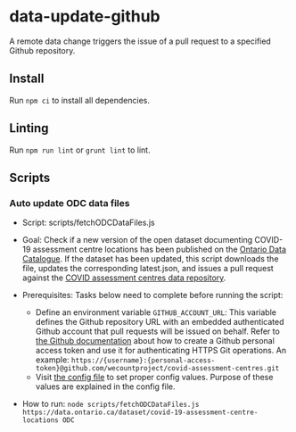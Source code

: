 # data-update-github

A remote data change triggers the issue of a pull request to a specified Github repository.

## Install

Run `npm ci` to install all dependencies.

## Linting

Run `npm run lint` or `grunt lint` to lint.

## Scripts

### Auto update ODC data files

* Script: scripts/fetchODCDataFiles.js

* Goal: Check if a new version of the open dataset documenting COVID-19 assessment centre locations has been published
on the [Ontario Data Catalogue](https://data.ontario.ca/dataset/covid-19-assessment-centre-locations). If the dataset
has been updated, this script downloads the file, updates the corresponding latest.json, and issues a pull request
against the [COVID assessment centres data repository](https://github.com/inclusive-design/covid-assessment-centres/).

* Prerequisites: Tasks below need to complete before running the script:
  * Define an environment variable `GITHUB_ACCOUNT_URL`: This variable defines the Github repository URL with an
embedded authenticated Github account that pull requests will be issued on behalf. Refer to [the Github documentation](https://docs.github.com/en/free-pro-team@latest/github/authenticating-to-github/creating-a-personal-access-token)
about how to create a Github personal access token and use it for authenticating HTTPS Git operations.
An example: `https://{username}:{personal-access-token}@github.com/wecountproject/covid-assessment-centres.git`
  * Visit [the config file](./scripts/fetchODCConfig.json5) to set proper config values. Purpose of these values are
explained in the config file.

* How to run:
`node scripts/fetchODCDataFiles.js https://data.ontario.ca/dataset/covid-19-assessment-centre-locations ODC`
